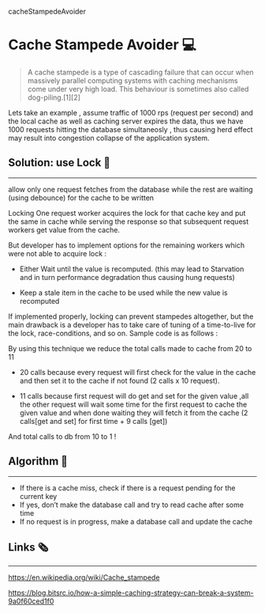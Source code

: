 cacheStampedeAvoider

# Cache Stampede Avoider 💻

> A cache stampede is a type of cascading failure that can occur when massively parallel computing systems with caching mechanisms come under very high load. This behaviour is sometimes also called dog-piling.[1][2]

Lets take an example , assume traffic of 1000 rps (request per second) and the local cache as well as caching server expires the data, thus we have 1000 requests hitting the database simultaneosly , thus causing herd effect may result into congestion collapse of the application system.

## Solution: use Lock 🔐

---

allow only one request fetches from the database while the rest are waiting (using debounce) for the cache to be written

Locking
One request worker acquires the lock for that cache key and put the same in cache while serving the response so that subsequent request workers get value from the cache.

But developer has to implement options for the remaining workers which were not able to acquire lock :

- Either Wait until the value is recomputed. (this may lead to Starvation and in turn performance degradation thus causing hung requests)

- Keep a stale item in the cache to be used while the new value is recomputed

If implemented properly, locking can prevent stampedes altogether, but the main drawback is a developer has to take care of tuning of a time-to-live for the lock, race-conditions, and so on. Sample code is as follows :

By using this technique we reduce the total calls made to cache from 20 to 11

- 20 calls because every request will first check
  for the value in the cache and then set it to the cache if not found (2 calls x 10 request).

- 11 calls because first request will do get and set for the given value ,all the other request will wait some time for the first request to cache the given value and when done waiting they will fetch it from the cache (2 calls[get and set] for first time + 9 calls [get])

And total calls to db from 10 to 1 !

## Algorithm 🧮

---

- If there is a cache miss, check if there is a request pending for the current key
- If yes, don’t make the database call and try to read cache after some time
- If no request is in progress, make a database call and update the cache

## Links 🗞

---

<https://en.wikipedia.org/wiki/Cache_stampede>

<https://blog.bitsrc.io/how-a-simple-caching-strategy-can-break-a-system-9a0f60ced1f0>
